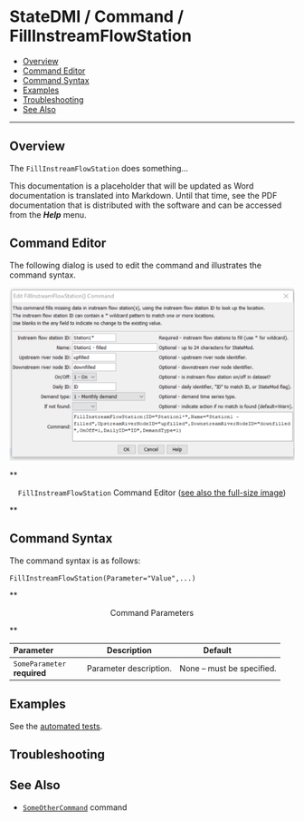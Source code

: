 # StateDMI / Command / FillInstreamFlowStation #

* [Overview](#overview)
* [Command Editor](#command-editor)
* [Command Syntax](#command-syntax)
* [Examples](#examples)
* [Troubleshooting](#troubleshooting)
* [See Also](#see-also)

-------------------------

## Overview ##

The `FillInstreamFlowStation` does something...

This documentation is a placeholder that will be updated as Word documentation is translated into Markdown.
Until that time, see the PDF documentation that is distributed with the software and can be accessed
from the ***Help*** menu.

## Command Editor ##

The following dialog is used to edit the command and illustrates the command syntax.

![FillInstreamFlowStation](FillInstreamFlowStation.png)

**<p style="text-align: center;">
`FillInstreamFlowStation` Command Editor (<a href="../FillInstreamFlowStation.png">see also the full-size image</a>)
</p>**

## Command Syntax ##

The command syntax is as follows:

```text
FillInstreamFlowStation(Parameter="Value",...)
```
**<p style="text-align: center;">
Command Parameters
</p>**

| **Parameter**&nbsp;&nbsp;&nbsp;&nbsp;&nbsp;&nbsp;&nbsp;&nbsp;&nbsp;&nbsp;&nbsp;&nbsp; | **Description** | **Default**&nbsp;&nbsp;&nbsp;&nbsp;&nbsp;&nbsp;&nbsp;&nbsp;&nbsp;&nbsp; |
| --------------|-----------------|----------------- |
|`SomeParameter`<br>**required**|Parameter description.|None – must be specified.|

## Examples ##

See the [automated tests](https://github.com/OpenWaterFoundation/cdss-app-statedmi-main/tree/master/test/regression/commands/FillInstreamFlowStation).

## Troubleshooting ##

## See Also ##

* [`SomeOtherCommand`](../SomeOtherCommand/SomeOtherCommand) command
